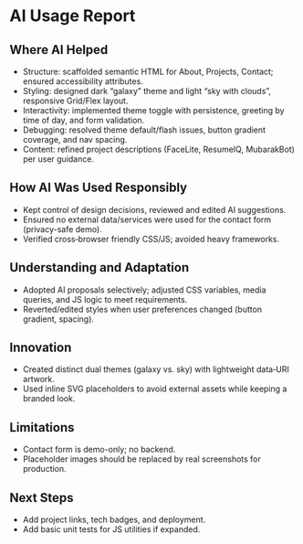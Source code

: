 # AI Usage Report

## Where AI Helped
- Structure: scaffolded semantic HTML for About, Projects, Contact; ensured accessibility attributes.
- Styling: designed dark “galaxy” theme and light “sky with clouds”, responsive Grid/Flex layout.
- Interactivity: implemented theme toggle with persistence, greeting by time of day, and form validation.
- Debugging: resolved theme default/flash issues, button gradient coverage, and nav spacing.
- Content: refined project descriptions (FaceLite, ResumeIQ, MubarakBot) per user guidance.

## How AI Was Used Responsibly
- Kept control of design decisions, reviewed and edited AI suggestions.
- Ensured no external data/services were used for the contact form (privacy-safe demo).
- Verified cross‑browser friendly CSS/JS; avoided heavy frameworks.

## Understanding and Adaptation
- Adopted AI proposals selectively; adjusted CSS variables, media queries, and JS logic to meet requirements.
- Reverted/edited styles when user preferences changed (button gradient, spacing).

## Innovation
- Created distinct dual themes (galaxy vs. sky) with lightweight data‑URI artwork.
- Used inline SVG placeholders to avoid external assets while keeping a branded look.

## Limitations
- Contact form is demo-only; no backend.
- Placeholder images should be replaced by real screenshots for production.

## Next Steps
- Add project links, tech badges, and deployment.
- Add basic unit tests for JS utilities if expanded.

